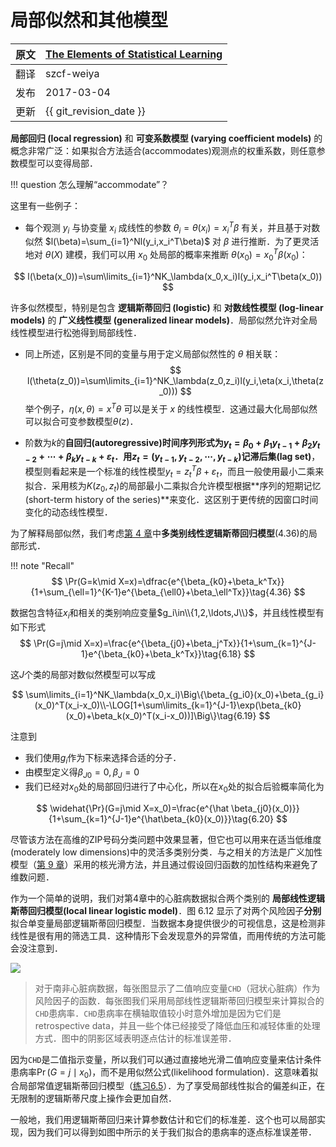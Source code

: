 # 局部似然和其他模型

| 原文   | [The Elements of Statistical Learning](https://esl.hohoweiya.xyz/book/The%20Elements%20of%20Statistical%20Learning.pdf) |
| ---- | ---------------------------------------- |
| 翻译   | szcf-weiya                               |
| 发布 | 2017-03-04 |
|更新 | {{ git_revision_date }}|

**局部回归 (local regression)** 和 **可变系数模型 (varying coefficient models)** 的概念非常广泛：如果拟合方法适合(accommodates)观测点的权重系数，则任意参数模型可以变得局部．

!!! question
    怎么理解“accommodate”？

这里有一些例子：

- 每个观测 $y_i$ 与协变量 $x_i$ 成线性的参数 $\theta_i=\theta(x_i)=x_i^T\beta$ 有关，并且基于对数似然 $l(\beta)=\sum_{i=1}^Nl(y_i,x_i^T\beta)$ 对 $\beta$ 进行推断．为了更灵活地对 $\theta(X)$ 建模，我们可以用 $x_0$ 处局部的概率来推断 $\theta(x_0)=x_0^T\beta(x_0)$：

$$
l(\beta(x_0))=\sum\limits_{i=1}^NK_\lambda(x_0,x_i)l(y_i,x_i^T\beta(x_0))
$$

许多似然模型，特别是包含 **逻辑斯蒂回归 (logistic)** 和 **对数线性模型 (log-linear models)** 的 **广义线性模型 (generalized linear models)**．局部似然允许对全局线性模型进行松弛得到局部线性．

- 同上所述，区别是不同的变量与用于定义局部似然性的 $\theta$ 相关联：
$$
l(\theta(z_0))=\sum\limits_{i=1}^NK_\lambda(z_0,z_i)l(y_i,\eta(x_i,\theta(z_0)))
$$
举个例子，$\eta(x,\theta)=x^T\theta$ 可以是关于 $x$ 的线性模型．这通过最大化局部似然可以拟合可变参数模型$\theta(z)$．

- 阶数为$k$的**自回归(autoregressive)**时间序列形式为$y_t=\beta_0+\beta_1y_{t-1}+\beta_2y_{t-2}+\cdots+\beta_ky_{t-k}+\varepsilon_t$．用$z_t=(y_{t-1},y_{t-2},\cdots,y_{t-k})$记**滞后集(lag set)**，模型则看起来是一个标准的线性模型$y_t=z_t^T\beta+\varepsilon_t$，而且一般使用最小二乘来拟合．采用核为$K(z_0,z_t)$的局部最小二乘拟合允许模型根据**序列的短期记忆(short-term history of the series)**来变化．这区别于更传统的因窗口时间变化的动态线性模型．

为了解释局部似然，我们考虑[第 4 章](../04-Linear-Methods-for-Classification/4.4-Logistic-Regression/index.html)中**多类别线性逻辑斯蒂回归模型**(4.36)的局部形式．

!!! note "Recall"
    $$
    \Pr(G=k\mid X=x)=\dfrac{e^{\beta_{k0}+\beta_k^Tx}}{1+\sum_{\ell=1}^{K-1}e^{\beta_{\ell0}+\beta_\ell^Tx}}\tag{4.36}
    $$


数据包含特征$x_i$和相关的类别响应变量$g_i\in\\{1,2,\ldots,J\\}$，并且线性模型有如下形式
$$
\Pr(G=j\mid X=x)=\frac{e^{\beta_{j0}+\beta_j^Tx}}{1+\sum_{k=1}^{J-1}e^{\beta_{k0}+\beta_k^Tx}}\tag{6.18}
$$

这$J$个类的局部对数似然模型可以写成

$$
\sum\limits_{i=1}^NK_\lambda(x_0,x_i)\Big\{\beta_{g_i0}(x_0)+\beta_{g_i}(x_0)^T(x_i-x_0)\\-\LOG[1+\sum\limits_{k=1}^{J-1}\exp(\beta_{k0}(x_0)+\beta_k(x_0)^T(x_i-x_0))]\Big\}\tag{6.19}
$$

注意到

- 我们使用$g_i$作为下标来选择合适的分子．
- 由模型定义得$\beta_{J0}=0,\beta_J=0$
- 我们已经对$x_0$处的局部回归进行了中心化，所以在$x_0$处的拟合后验概率简化为

$$
\widehat{\Pr}(G=j\mid X=x_0)=\frac{e^{\hat \beta_{j0}(x_0)}}{1+\sum_{k=1}^{J-1}e^{\hat\beta_{k0}(x_0)}}\tag{6.20}
$$

尽管该方法在高维的ZIP号码分类问题中效果显著，但它也可以用来在适当低维度(moderately low dimensions)中的灵活多类别分类．与之相关的方法是广义加性模型（[第 9 章](../09%20Additive%20Models,%20Trees,%20and%20Related%20Methods/9.1%20Generalized%20Additive%20Models/index.html)）采用的核光滑方法，并且通过假设回归函数的加性结构来避免了维数问题．

作为一个简单的说明，我们对第4章中的心脏病数据拟合两个类别的 **局部线性逻辑斯蒂回归模型(local linear logistic model)**．图 6.12 显示了对两个风险因子**分别**拟合单变量局部逻辑斯蒂回归模型．当数据本身提供很少的可视信息，这是检测非线性是很有用的筛选工具．这种情形下会发现意外的异常值，而用传统的方法可能会没注意到．

![](../img/06/fig6.12.png)

> 对于南非心脏病数据，每张图显示了二值响应变量`CHD`（冠状心脏病）作为风险因子的函数．每张图我们采用局部线性逻辑斯蒂回归模型来计算拟合的`CHD`患病率．`CHD`患病率在横轴取值较小时意外增加是因为它们是retrospective data，并且一些个体已经接受了降低血压和减轻体重的处理方式．图中的阴影区域表明逐点估计的标准误差带．

因为`CHD`是二值指示变量，所以我们可以通过直接地光滑二值响应变量来估计条件患病率$\Pr(G=j\mid x_0)$，而不是用似然公式(likelihood formulation)．这意味着拟合局部常值逻辑斯蒂回归模型（[练习6.5](https://github.com/szcf-weiya/ESL-CN/issues/84)）．为了享受局部线性拟合的偏差纠正，在无限制的逻辑斯蒂尺度上操作会更加自然．

一般地，我们用逻辑斯蒂回归来计算参数估计和它们的标准差．这个也可以局部实现，因为我们可以得到如图中所示的关于我们拟合的患病率的逐点标准误差带．

